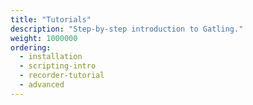 ```yaml
---
title: "Tutorials"
description: "Step-by-step introduction to Gatling."
weight: 1000000
ordering:
  - installation
  - scripting-intro
  - recorder-tutorial
  - advanced
---
```

